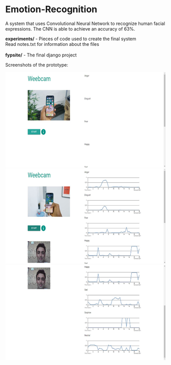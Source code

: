 # Emotion-Recognition
A system that uses Convolutional Neural Network to recognize human facial expressions.
The CNN is able to achieve an accuracy of 63%.

<b>experiments/</b> - Pieces of code used to create the final system<br>
Read notes.txt for information about the files<br><br>
<b>fypsite/</b> - The final django project

Screenshots of the prototype:

<img src="screenshots/image1.JPG" width="800px" height="300px" />

<img src="screenshots/image2.JPG" width="800px" height="300px" />

<img src="screenshots/image3.JPG" width="800px" height="300px" />
